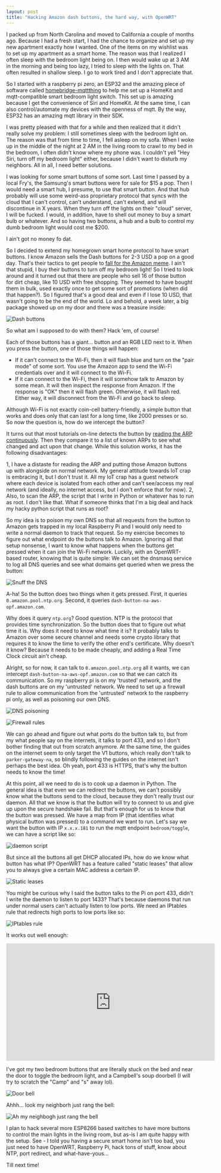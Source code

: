 ```yaml
---
layout: post
title: "Hacking Amazon dash buttons, the hard way, with OpenWRT"
---
```



I packed up from North Carolina and moved to California a couple of months ago. Because I had a fresh start, I had the chance to organize and set up my new apartment exactly how I wanted. One of the items on my wishlist was to set up my apartment as a smart home. The reason was that I realized I often sleep with the bedroom light being on. I then would wake up at 3 AM in the morning and being too lazy, I tried to sleep with the lights on. That often resulted in shallow sleep. I go to work tired and I don't appreciate that.

So I started with a raspberry pi zero, an ESP32 and the amazing piece of software called [homebridge-mqttthing](https://www.npmjs.com/package/homebridge-mqttthing) to help me set up a HomeKit and mqtt-compatible smart bedroom light switch. This set up is amazing because I get the convenience of Siri and HomeKit. At the same time, I can also control/automate my devices with the openness of mqtt. By the way, ESP32 has an amazing mqtt library in their SDK. 

I was pretty pleased with that for a while and then realized that it didn't really solve my problem: I still sometimes sleep with the bedroom light on. The reason was that from time to time, I fell asleep on my sofa. When I woke up in the middle of the night at 2 AM in the living room to crawl to my bed in the bedroom, I often didn't know where my phone was. I couldn't yell "Hey Siri, turn off my bedroom light" either, because I didn't want to disturb my neighbors. All in all, I need better solutions.

I was looking for some smart buttons of some sort. Last time I passed by a local Fry's, the Samsung's smart buttons were for sale for $15 a pop. Then I would need a smart hub, I presume, to use that smart button. And that hub probably will use some weird-ass proprietary protocol that syncs with the cloud that I can't control, can't understand, can't extend, and will discontinue in X years. When they turn off the lights on their "cloud" server, I will be fucked. I would, in addition, have to shell out money to buy a smart bulb or whatever. And so having two buttons, a hub and a bulb to control my dumb bedroom light would cost me $200.

I ain't got no money fo dat.

So I decided to extend my homegrown smart home protocol to have smart buttons. I know Amazon sells the Dash buttons for 2-3 USD a pop on a good day. That's their tactics to get people to [fall for the Amazon meme](https://danklessons.wordpress.com/2016/03/28/falling-for-a-meme/). I ain't that stupid, I buy their buttons to turn off my bedroom light! So I tried to look around and it turned out that there are people who sell 16 of those button for dirt cheap, like 10 USD with free shopping. They seemed to have bought them in bulk, used exactly once to get some sort of promotions (when did that happen?). So I figured that's a good deal and even if I lose 10 USD, that wasn't going to be the end of the world. Lo and behold, a week later, a big package showed up on my door and there was a treasure inside:

![Dash buttons](/assets/posts-images/amazon-smart-buttons/dash-buttons.jpg)

So what am I supposed to do with them? Hack 'em, of course!

Each of those buttons has a giant... button and an RGB LED next to it. When you press the button, one of those things will happen:

- If it can't connect to the Wi-Fi, then it will flash blue and turn on the "pair mode" of some sort. You use the Amazon app to send the Wi-Fi credentials over and it will connect to the Wi-Fi.
- If it can connect to the Wi-Fi, then it will somehow talk to Amazon by some mean. It will then inspect the response from Amazon. If the response is "OK" then it will flash green. Otherwise, it will flash red. Either way, it will disconnect from the Wi-Fi and go back to sleep. 

Although Wi-Fi is not exactly coin-cell battery-friendly, a simple button that works and does only that can last for a long time, like 2000 presses or so. So now the question is, how do we intercept the button?

It turns out that most tutorials on-line detects the button by [reading the ARP continuously](https://github.com/Nekmo/amazon-dash/blob/develop/amazon_dash/discovery.py). Then they compare it to a list of known ARPs to see what changed and act upon that change. While this solution works, it has the following disadvantages:

1, I have a distaste for reading the ARP and putting those Amazon buttons up with alongside on normal network. My general attitude towards IoT crap is embracing it, but I don't trust it. All my IoT crap has a guest network where each device is isolated from each other and can't see/access my real network (and ideally, no internet access, but I don't enforce that for now).
2, Also, to scan the ARP, the script that I write in Python or whatever has to run as root. I don't like that. What if someone thinks that I'm a big deal and hack my hacky python script that runs as root?

So my idea is to poison my own DNS so that all requests from the button to Amazon gets trapped in my local Raspberry Pi and I would only need to write a normal daemon to track that request. So my exercise becomes to figure out what endpoint do the buttons talk to Amazon. Ignoring all that setup nonsense, I want to know what happens when the buttons get pressed when it can join the Wi-Fi network. Luckily, with an OpenWRT-based router, knowing that is quite simple: We can set the dnsmasq service to log all DNS queries and see what domains get queried when we press the button:

![Snuff the DNS](/assets/posts-images/amazon-smart-buttons/dns-sniff.png)

A-ha! So the button does two things when it gets pressed. First, it queries `0.amazon.pool.ntp.org`. Second, it queries `dash-button-na-aws-opf.amazon.com`.

Why does it query `ntp.org`? Good question. NTP is the protocol that provides time synchronization. So the button does that to figure out what time it is. Why does it need to know what time it is? It probably talks to Amazon over some secure channel and needs some crypto library that requires it to know the time to verify the other end's certificate. Why doesn't it know? Because it needs to be made cheaply, and adding a Real Time Clock circuit ain't cheap.

Alright, so for now, it can talk to `0.amazon.pool.ntp.org` all it wants, we can intercept `dash-button-na-aws-opf.amazon.com` so that we can catch its communication. So my raspberry pi is on my 'trusted' network, and the dash buttons are on my 'untrusted' network. We need to set up a firewall rule to allow communication from the 'untrusted' network to the raspberry pi only, as well as poisoning our own DNS.

![DNS poisoning](/assets/posts-images/amazon-smart-buttons/dns-poisoning.png)

![Firewall rules](/assets/posts-images/amazon-smart-buttons/firewall-rules.png)

We can go ahead and figure out what ports do the button talk to, but from my what people say on the internets, it talks to port 433, and so I don't bother finding that out from scratch anymore. At the same time, the guides on the internet seem to only target the V1 buttons, which really don't talk to `parker-gateway-na`, so blindly following the guides on the internet isn't perhaps the best idea. Oh yeah, port 433 is HTTPS, that's why the button needs to know the time! 

At this point, all we need to do is to cook up a daemon in Python. The general idea is that even we can redirect the buttons, we can't possibly know what the buttons send to the cloud, because they don't really trust our daemon. All that we know is that the button will try to connect to us and give up upon the secure handshake fail. But that's enough for us to know that the button was pressed. We have a map from IP (that identifies what physical button was pressed) to a command we want to run. Let's say we want the button with IP `x.x.x.181` to run the mqtt endpoint `bedroom/toggle`, we can have a script like so:

![daemon script](/assets/posts-images/amazon-smart-buttons/daemon-script.png)

But since all the buttons all get DHCP allocated IPs, how do we know what button has what IP? OpenWRT has a feature called "static leases" that allow you to always give a certain MAC address a certain IP.

![Static leases](/assets/posts-images/amazon-smart-buttons/static-leases.png)

You might be curious why I said the button talks to the Pi on port 433, didn't I write the daemon to listen to port 1433? That's because daemons that run under normal users can't actually listen to low ports. We need an IPtables rule that redirects high ports to low ports like so:

![IPtables rule](/assets/posts-images/amazon-smart-buttons/iptables.png)

It works out well enough:

<iframe width="560" height="315" src="https://www.youtube-nocookie.com/embed/0gV-IlxhYSU" frameborder="0" allow="accelerometer; autoplay; encrypted-media; gyroscope; picture-in-picture" allowfullscreen></iframe>

I've got my two bedroom buttons that are literally stuck on the bed and near the door to toggle the bedroom light, and a Campbell's soup doorbell (I will try to scratch the "Camp" and "s" away lol).

![Door bell](/assets/posts-images/amazon-smart-buttons/door-bell.jpg)

Ahhh... look my neighborh just rang the bell:

![Ah my neighbogh just rang the bell](/assets/posts-images/amazon-smart-buttons/rang-bell.jpg)

I plan to hack several more ESP8266 based switches to have more buttons to control the main lights in the living room, but as-is I am quite happy with the setup. See - I told you having a secure smart home isn't too bad, you just need to have OpenWRT, Raspberry Pi, hack tons of stuff, know about NTP, port redirect, and what-have-yous...

Till next time!
